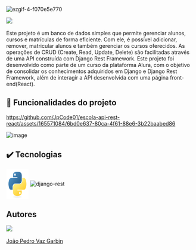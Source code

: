 ![ezgif-4-f070e5e770](https://github.com/JpCode01/escola-api-rest-react/assets/165571084/21f73da9-5fda-493d-81e5-633660d1ff93)

<p align="left">
<img loading="lazy" src="https://img.shields.io/badge/STATUS-FINALIZADO-GRAY?style=for-the-badge"/>
</p>

<p style="font-size: 15;">Este projeto é um banco de dados simples que permite gerenciar alunos, cursos e matrículas de forma eficiente. Com ele, é possível adicionar, remover, matricular alunos e também gerenciar os cursos oferecidos. As operações de CRUD (Create, Read, Update, Delete) são facilitadas através de uma API construída com Django Rest Framework. Este projeto foi desenvolvido como parte de um curso da plataforma Alura, com o objetivo de consolidar os conhecimentos adquiridos em Django e Django Rest Framework, além de interagir a API desenvolvida com uma página front-end(React).</p>

## 🔨 Funcionalidades do projeto

https://github.com/JpCode01/escola-api-rest-react/assets/165571084/6bd0e637-80ca-4f61-88e6-3b22baabed86

![image](https://github.com/JpCode01/escola-api-rest-react/assets/165571084/12a342ae-dea3-4edc-b06f-4aa6e6f7fdb4)

## ✔️ Tecnologias
<div style="display: inline_block">
  <img align="center" alt="jp-Python" height="80" width="60" src="https://raw.githubusercontent.com/devicons/devicon/master/icons/python/python-original.svg">
  <img align="center" alt="django-rest" height="30" width="150" src="https://img.shields.io/badge/DJANGO-REST-ff1709?style=for-the-badge&logo=django&logoColor=white&color=ff1709&labelColor=gray">
</div>

## Autores
<img loading="lazy" src="https://avatars.githubusercontent.com/u/165571084?s=400&u=1ee1c679eda8112d1334f93a326df74fda32ee1d&v=4" width=115>

[João Pedro Vaz Garbin](https://github.com/JpCode01)
